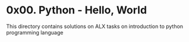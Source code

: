 # 0x00. Python - Hello, World
This directory contains solutions on ALX tasks on introduction to python programming language
